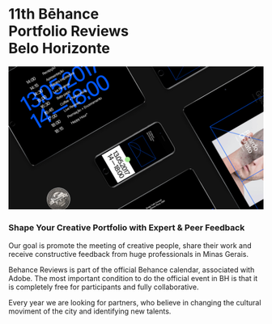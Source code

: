 # 11th Bēhance <br> Portfolio Reviews <br> Belo Horizonte


<img src="assets/img/screenshot.png">

### Shape Your Creative Portfolio with Expert & Peer Feedback

Our goal is promote the meeting of creative people, share their work and receive constructive feedback from huge professionals in Minas Gerais.

Behance Reviews is part of the official Behance calendar, associated with Adobe. The most important condition to do the official event in BH is that it is completely free for participants and fully collaborative.

Every year we are looking for partners, who believe in changing the cultural moviment of the city and identifying new talents.
